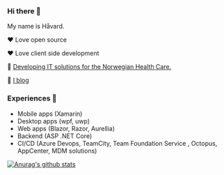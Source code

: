 ### Hi there 👋 

My name is Håvard. 

❤️ Love open source 

❤️ Love client side development

🏥 [Developing IT solutions for the Norwegian Health Care.](https://www.dips.com/UK) 
 
📃 [I blog](https://haavamoa.madethis.blog/) 

### Experiences 🍰

- Mobile apps (Xamarin)
- Desktop apps (wpf, uwp) 
- Web apps (Blazor, Razor, Aurellia)
- Backend (ASP .NET Core)
- CI/CD (Azure Devops, TeamCity, Team Foundation Service , Octopus, AppCenter, MDM solutions)

[![Anurag's github stats](https://github-readme-stats.vercel.app/api?username=haavamoa)](https://github.com/anuraghazra/github-readme-stats)
